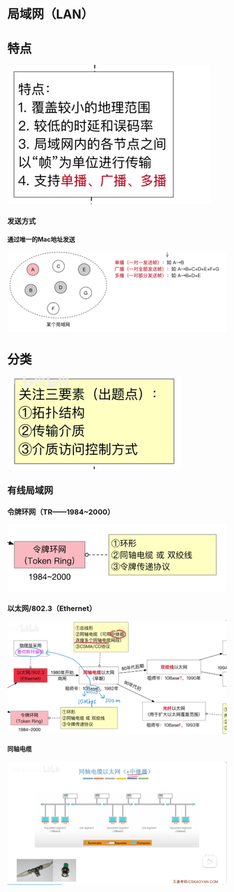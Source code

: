 


# 局域网（LAN）

# 特点
![输入图片说明](/imgs/2025-07-31/C44adVBf2eukBTW9.png)

### 发送方式
#### 通过唯一的Mac地址发送
![输入图片说明](/imgs/2025-07-31/PwXfyHGaeOeiwwQB.png)

# 分类
![输入图片说明](/imgs/2025-07-31/nmIt5RIbjyQtmTWw.png)
## 有线局域网
### 令牌环网（TR——1984~2000）
![输入图片说明](/imgs/2025-07-31/h6f1g5PhLIM9ET55.png)

### 以太网/802.3（Ethernet）
![输入图片说明](/imgs/2025-07-31/adiBx1dSXYitFjPN.png)
#### 同轴电缆
![输入图片说明](/imgs/2025-07-31/j7o7jsFJYCnkuTuf.png)
<!--stackedit_data:
eyJoaXN0b3J5IjpbLTE2MDM0MTM0MDldfQ==
-->